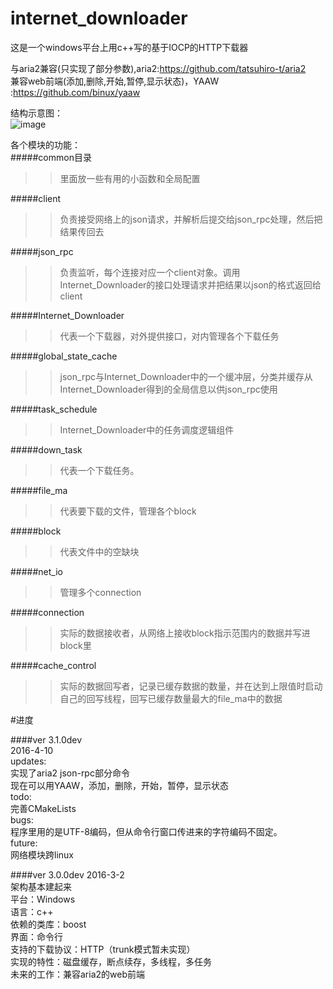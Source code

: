 # internet_downloader
这是一个windows平台上用c++写的基于IOCP的HTTP下载器 

与aria2兼容(只实现了部分参数),aria2:https://github.com/tatsuhiro-t/aria2  
兼容web前端(添加,删除,开始,暂停,显示状态)，YAAW :https://github.com/binux/yaaw  

结构示意图：  
![image](https://github.com/do-you/internet_downloader/raw/master/picture/project_struct.png)  

各个模块的功能：  
#####common目录
>>里面放一些有用的小函数和全局配置  

#####client
>>负责接受网络上的json请求，并解析后提交给json_rpc处理，然后把结果传回去  

#####json_rpc
>>负责监听，每个连接对应一个client对象。调用Internet_Downloader的接口处理请求并把结果以json的格式返回给client  

#####Internet_Downloader
>>代表一个下载器，对外提供接口，对内管理各个下载任务  

#####global_state_cache
>>json_rpc与Internet_Downloader中的一个缓冲层，分类并缓存从Internet_Downloader得到的全局信息以供json_rpc使用  

#####task_schedule
>>Internet_Downloader中的任务调度逻辑组件  

#####down_task
>>代表一个下载任务。  

#####file_ma
>>代表要下载的文件，管理各个block  

#####block
>>代表文件中的空缺块  

#####net_io
>>管理多个connection  

#####connection
>>实际的数据接收者，从网络上接收block指示范围内的数据并写进block里  

#####cache_control
>>实际的数据回写者，记录已缓存数据的数量，并在达到上限值时启动自己的回写线程，回写已缓存数量最大的file_ma中的数据  

#进度

####ver 3.1.0dev  
2016-4-10  
updates:  
实现了aria2 json-rpc部分命令  
现在可以用YAAW，添加，删除，开始，暂停，显示状态  
todo:  
完善CMakeLists  
bugs:  
程序里用的是UTF-8编码，但从命令行窗口传进来的字符编码不固定。  
future:  
网络模块跨linux

####ver 3.0.0dev
2016-3-2  
架构基本建起来  
平台：Windows  
语言：c++  
依赖的类库：boost  
界面：命令行  
支持的下载协议：HTTP（trunk模式暂未实现）  
实现的特性：磁盘缓存，断点续存，多线程，多任务  
未来的工作：兼容aria2的web前端  


